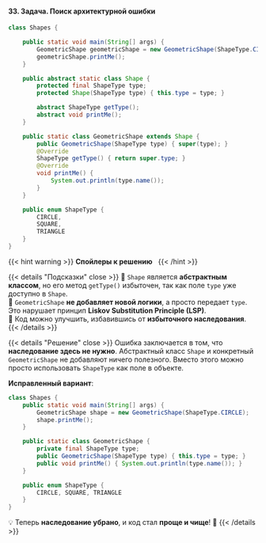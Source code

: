 #### 33. Задача. Поиск архитектурной ошибки


```java
class Shapes {

    public static void main(String[] args) {
        GeometricShape geometricShape = new GeometricShape(ShapeType.CIRCLE);
        geometricShape.printMe();
    }

    public abstract static class Shape {
        protected final ShapeType type;
        protected Shape(ShapeType type) { this.type = type; }

        abstract ShapeType getType();
        abstract void printMe();
    }

    public static class GeometricShape extends Shape {
        public GeometricShape(ShapeType type) { super(type); }
        @Override
        ShapeType getType() { return super.type; }
        @Override
        void printMe() {
            System.out.println(type.name());
        }
    }

    public enum ShapeType {
        CIRCLE,
        SQUARE,
        TRIANGLE
    }
}

```


{{< hint warning >}}
**Спойлеры к решению**  
{{< /hint >}}

{{< details "Подсказки" close >}}
🔹 `Shape` является **абстрактным классом**, но его метод `getType()` избыточен, так как поле `type` уже доступно в `Shape`.  
🔹 `GeometricShape` **не добавляет новой логики**, а просто передает `type`. Это нарушает принцип **Liskov Substitution Principle (LSP)**.  
🔹 Код можно улучшить, избавившись от **избыточного наследования**.
{{< /details >}}

{{< details "Решение" close >}}
Ошибка заключается в том, что **наследование здесь не нужно**. Абстрактный класс `Shape` и конкретный `GeometricShape` не добавляют ничего полезного. Вместо этого можно просто использовать `ShapeType` как поле в объекте.

**Исправленный вариант**:

```java
class Shapes {
    public static void main(String[] args) {
        GeometricShape shape = new GeometricShape(ShapeType.CIRCLE);
        shape.printMe();
    }

    public static class GeometricShape {
        private final ShapeType type;
        public GeometricShape(ShapeType type) { this.type = type; }
        public void printMe() { System.out.println(type.name()); }
    }

    public enum ShapeType {
        CIRCLE, SQUARE, TRIANGLE
    }
}
```

💡 Теперь **наследование убрано**, и код стал **проще и чище**! 🎯
{{< /details >}}
